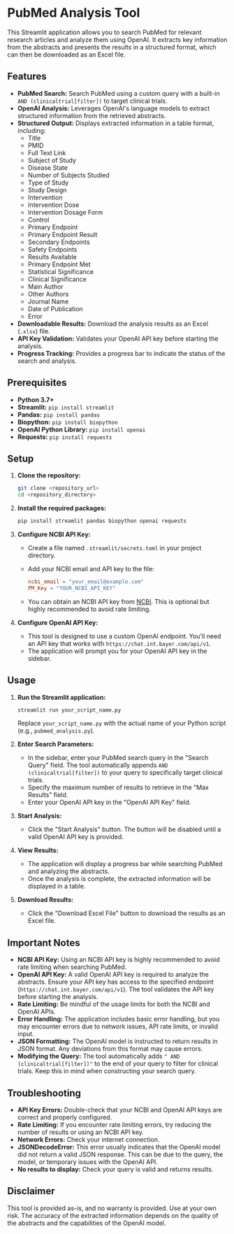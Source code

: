 # PubMed Analysis Tool

This Streamlit application allows you to search PubMed for relevant research articles and analyze them using OpenAI. It extracts key information from the abstracts and presents the results in a structured format, which can then be downloaded as an Excel file.

## Features

*   **PubMed Search:**  Search PubMed using a custom query with a built-in `AND (clinicaltrial[filter])` to target clinical trials.
*   **OpenAI Analysis:** Leverages OpenAI's language models to extract structured information from the retrieved abstracts.
*   **Structured Output:**  Displays extracted information in a table format, including:
    *   Title
    *   PMID
    *   Full Text Link
    *   Subject of Study
    *   Disease State
    *   Number of Subjects Studied
    *   Type of Study
    *   Study Design
    *   Intervention
    *   Intervention Dose
    *   Intervention Dosage Form
    *   Control
    *   Primary Endpoint
    *   Primary Endpoint Result
    *   Secondary Endpoints
    *   Safety Endpoints
    *   Results Available
    *   Primary Endpoint Met
    *   Statistical Significance
    *   Clinical Significance
    *   Main Author
    *   Other Authors
    *   Journal Name
    *   Date of Publication
    *   Error
*   **Downloadable Results:**  Download the analysis results as an Excel (`.xlsx`) file.
*   **API Key Validation:** Validates your OpenAI API key before starting the analysis.
*   **Progress Tracking:**  Provides a progress bar to indicate the status of the search and analysis.

## Prerequisites

*   **Python 3.7+**
*   **Streamlit:** `pip install streamlit`
*   **Pandas:** `pip install pandas`
*   **Biopython:** `pip install biopython`
*   **OpenAI Python Library:** `pip install openai`
*   **Requests:** `pip install requests`

## Setup

1.  **Clone the repository:**

    ```bash
    git clone <repository_url>
    cd <repository_directory>
    ```

2.  **Install the required packages:**

    ```bash
    pip install streamlit pandas biopython openai requests
    ```

3.  **Configure NCBI API Key:**

    *   Create a file named `.streamlit/secrets.toml` in your project directory.
    *   Add your NCBI email and API key to the file:

        ```toml
        ncbi_email = "your_email@example.com"
        PM_Key = "YOUR_NCBI_API_KEY"
        ```

    *   You can obtain an NCBI API key from [NCBI](https://www.ncbi.nlm.nih.gov/account/settings/). This is optional but highly recommended to avoid rate limiting.

4.  **Configure OpenAI API Key:**

    *   This tool is designed to use a custom OpenAI endpoint. You'll need an API key that works with `https://chat.int.bayer.com/api/v1`.
    *   The application will prompt you for your OpenAI API key in the sidebar.

## Usage

1.  **Run the Streamlit application:**

    ```bash
    streamlit run your_script_name.py
    ```

    Replace `your_script_name.py` with the actual name of your Python script (e.g., `pubmed_analysis.py`).

2.  **Enter Search Parameters:**

    *   In the sidebar, enter your PubMed search query in the "Search Query" field.  The tool automatically appends `AND (clinicaltrial[filter])` to your query to specifically target clinical trials.
    *   Specify the maximum number of results to retrieve in the "Max Results" field.
    *   Enter your OpenAI API key in the "OpenAI API Key" field.

3.  **Start Analysis:**

    *   Click the "Start Analysis" button.  The button will be disabled until a valid OpenAI API key is provided.

4.  **View Results:**

    *   The application will display a progress bar while searching PubMed and analyzing the abstracts.
    *   Once the analysis is complete, the extracted information will be displayed in a table.

5.  **Download Results:**

    *   Click the "Download Excel File" button to download the results as an Excel file.

## Important Notes

*   **NCBI API Key:**  Using an NCBI API key is highly recommended to avoid rate limiting when searching PubMed.
*   **OpenAI API Key:**  A valid OpenAI API key is required to analyze the abstracts. Ensure your API key has access to the specified endpoint (`https://chat.int.bayer.com/api/v1`). The tool validates the API key before starting the analysis.
*   **Rate Limiting:**  Be mindful of the usage limits for both the NCBI and OpenAI APIs.
*   **Error Handling:**  The application includes basic error handling, but you may encounter errors due to network issues, API rate limits, or invalid input.
*   **JSON Formatting:** The OpenAI model is instructed to return results in JSON format. Any deviations from this format may cause errors.
*   **Modifying the Query:** The tool automatically adds `" AND (clinicaltrial[filter])"` to the end of your query to filter for clinical trials.  Keep this in mind when constructing your search query.

## Troubleshooting

*   **API Key Errors:**  Double-check that your NCBI and OpenAI API keys are correct and properly configured.
*   **Rate Limiting:**  If you encounter rate limiting errors, try reducing the number of results or using an NCBI API key.
*   **Network Errors:**  Check your internet connection.
*   **JSONDecodeError:** This error usually indicates that the OpenAI model did not return a valid JSON response.  This can be due to the query, the model, or temporary issues with the OpenAI API.
*   **No results to display:** Check your query is valid and returns results.

## Disclaimer

This tool is provided as-is, and no warranty is provided. Use at your own risk. The accuracy of the extracted information depends on the quality of the abstracts and the capabilities of the OpenAI model.
